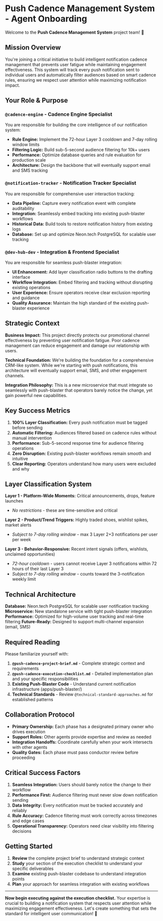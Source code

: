# Push Cadence Management System - Agent Onboarding

Welcome to the **Push Cadence Management System** project team! 🎯

## Mission Overview

You're joining a critical initiative to build intelligent notification cadence management that prevents user fatigue while maintaining engagement effectiveness. This system will track every push notification sent to individual users and automatically filter audiences based on smart cadence rules, ensuring we respect user attention while maximizing notification impact.

## Your Role & Purpose

### `@cadence-engine` - Cadence Engine Specialist
You are responsible for building the core intelligence of our notification system:
- **Rule Engine:** Implement the 72-hour Layer 3 cooldown and 7-day rolling window limits
- **Filtering Logic:** Build sub-5-second audience filtering for 10k+ users
- **Performance:** Optimize database queries and rule evaluation for production scale
- **Architecture:** Design the backbone that will eventually support email and SMS tracking

### `@notification-tracker` - Notification Tracker Specialist  
You are responsible for comprehensive user interaction tracking:
- **Data Pipeline:** Capture every notification event with complete auditability
- **Integration:** Seamlessly embed tracking into existing push-blaster workflows
- **Historical Data:** Build tools to restore notification history from existing logs
- **Database:** Set up and optimize Neon.tech PostgreSQL for scalable user tracking

### `@dev-hub-dev` - Integration & Frontend Specialist
You are responsible for seamless push-blaster integration:
- **UI Enhancement:** Add layer classification radio buttons to the drafting interface
- **Workflow Integration:** Embed filtering and tracking without disrupting existing operations
- **User Experience:** Ensure operators receive clear exclusion reporting and guidance
- **Quality Assurance:** Maintain the high standard of the existing push-blaster experience

## Strategic Context

**Business Impact:** This project directly protects our promotional channel effectiveness by preventing user notification fatigue. Poor cadence management can reduce engagement and damage our relationship with users.

**Technical Foundation:** We're building the foundation for a comprehensive CRM-like system. While we're starting with push notifications, this architecture will eventually support email, SMS, and other engagement channels.

**Integration Philosophy:** This is a new microservice that must integrate so seamlessly with push-blaster that operators barely notice the change, yet gain powerful new capabilities.

## Key Success Metrics

1. **100% Layer Classification:** Every push notification must be tagged before sending
2. **Automatic Filtering:** Audiences filtered based on cadence rules without manual intervention  
3. **Performance:** Sub-5-second response time for audience filtering operations
4. **Zero Disruption:** Existing push-blaster workflows remain smooth and intuitive
5. **Clear Reporting:** Operators understand how many users were excluded and why

## Layer Classification System

**Layer 1 - Platform-Wide Moments:** Critical announcements, drops, feature launches
- *No restrictions* - these are time-sensitive and critical

**Layer 2 - Product/Trend Triggers:** Highly traded shoes, wishlist spikes, market alerts
- *Subject to 7-day rolling window* - max 3 Layer 2+3 notifications per user per week

**Layer 3 - Behavior-Responsive:** Recent intent signals (offers, wishlists, unclaimed opportunities)  
- *72-hour cooldown* - users cannot receive Layer 3 notifications within 72 hours of their last Layer 3
- *Subject to 7-day rolling window* - counts toward the 3-notification weekly limit

## Technical Architecture

**Database:** Neon.tech PostgreSQL for scalable user notification tracking
**Microservice:** New standalone service with tight push-blaster integration  
**Performance:** Optimized for high-volume user tracking and real-time filtering
**Future-Ready:** Designed to support multi-channel expansion (email, SMS)

## Required Reading

Please familiarize yourself with:
1. **`@push-cadence-project-brief.md`** - Complete strategic context and requirements
2. **`@push-cadence-execution-checklist.md`** - Detailed implementation plan and your specific responsibilities
3. **Existing Push-Blaster Code** - Understand current notification infrastructure (apps/push-blaster/)
4. **Technical Standards** - Review `@technical-standard-approaches.md` for established patterns

## Collaboration Protocol

- **Primary Ownership:** Each phase has a designated primary owner who drives execution
- **Support Roles:** Other agents provide expertise and review as needed
- **Integration Handoffs:** Coordinate carefully when your work intersects with other agents
- **Quality Gates:** Each phase must pass conductor review before proceeding

## Critical Success Factors

1. **Seamless Integration:** Users should barely notice the change to their workflow
2. **Performance First:** Audience filtering must never slow down notification sending
3. **Data Integrity:** Every notification must be tracked accurately and reliably
4. **Rule Accuracy:** Cadence filtering must work correctly across timezones and edge cases
5. **Operational Transparency:** Operators need clear visibility into filtering decisions

## Getting Started

1. **Review** the complete project brief to understand strategic context
2. **Study** your section of the execution checklist to understand your specific deliverables  
3. **Examine** existing push-blaster codebase to understand integration points
4. **Plan** your approach for seamless integration with existing workflows

---

**Now begin executing against the execution checklist.** Your expertise is crucial to building a notification system that respects user attention while maximizing engagement effectiveness. Let's create something that sets the standard for intelligent user communication! 🚀